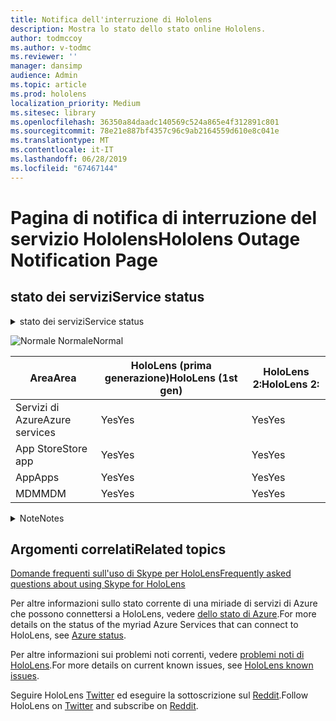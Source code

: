 ```yaml
---
title: Notifica dell'interruzione di Hololens
description: Mostra lo stato dello stato online Hololens.
author: todmccoy
ms.author: v-todmc
ms.reviewer: ''
manager: dansimp
audience: Admin
ms.topic: article
ms.prod: hololens
localization_priority: Medium
ms.sitesec: library
ms.openlocfilehash: 36350a84daadc140569c524a865e4f312891c801
ms.sourcegitcommit: 78e21e887bf4357c96c9ab2164559d610e8c041e
ms.translationtype: MT
ms.contentlocale: it-IT
ms.lasthandoff: 06/28/2019
ms.locfileid: "67467144"
---
```

# <a name="hololens-outage-notification-page"></a><span data-ttu-id="ae821-103">Pagina di notifica di interruzione del servizio Hololens</span><span class="sxs-lookup"><span data-stu-id="ae821-103">Hololens Outage Notification Page</span></span>

## <a name="service-status"></a><span data-ttu-id="ae821-104">stato dei servizi</span><span class="sxs-lookup"><span data-stu-id="ae821-104">Service status</span></span>

<details>
<summary><span data-ttu-id="ae821-105">stato dei servizi</span><span class="sxs-lookup"><span data-stu-id="ae821-105">Service status</span></span></summary>

![Yes](images/checkmark.png) <span data-ttu-id="ae821-107">I servizi funzionano correttamente</span><span class="sxs-lookup"><span data-stu-id="ae821-107">Services are operating normally</span></span>

</details>

![Normale](images/checkmark.png) <span data-ttu-id="ae821-109">Normale</span><span class="sxs-lookup"><span data-stu-id="ae821-109">Normal</span></span>

<span data-ttu-id="ae821-110">Area</span><span class="sxs-lookup"><span data-stu-id="ae821-110">Area</span></span>|<span data-ttu-id="ae821-111">HoloLens (prima generazione)</span><span class="sxs-lookup"><span data-stu-id="ae821-111">HoloLens (1st gen)</span></span>|<span data-ttu-id="ae821-112">HoloLens 2:</span><span class="sxs-lookup"><span data-stu-id="ae821-112">HoloLens 2:</span></span>
---|---|---
<span data-ttu-id="ae821-113">Servizi di Azure</span><span class="sxs-lookup"><span data-stu-id="ae821-113">Azure services</span></span>|<span data-ttu-id="ae821-114">Yes</span><span class="sxs-lookup"><span data-stu-id="ae821-114">Yes</span></span>|<span data-ttu-id="ae821-115">Yes</span><span class="sxs-lookup"><span data-stu-id="ae821-115">Yes</span></span>
<span data-ttu-id="ae821-116">App Store</span><span class="sxs-lookup"><span data-stu-id="ae821-116">Store app</span></span>|<span data-ttu-id="ae821-117">Yes</span><span class="sxs-lookup"><span data-stu-id="ae821-117">Yes</span></span>|<span data-ttu-id="ae821-118">Yes</span><span class="sxs-lookup"><span data-stu-id="ae821-118">Yes</span></span>
<span data-ttu-id="ae821-119">App</span><span class="sxs-lookup"><span data-stu-id="ae821-119">Apps</span></span>|<span data-ttu-id="ae821-120">Yes</span><span class="sxs-lookup"><span data-stu-id="ae821-120">Yes</span></span>|<span data-ttu-id="ae821-121">Yes</span><span class="sxs-lookup"><span data-stu-id="ae821-121">Yes</span></span>
<span data-ttu-id="ae821-122">MDM</span><span class="sxs-lookup"><span data-stu-id="ae821-122">MDM</span></span>|<span data-ttu-id="ae821-123">Yes</span><span class="sxs-lookup"><span data-stu-id="ae821-123">Yes</span></span>|<span data-ttu-id="ae821-124">Yes</span><span class="sxs-lookup"><span data-stu-id="ae821-124">Yes</span></span>

<details>
<summary><span data-ttu-id="ae821-125">Note</span><span class="sxs-lookup"><span data-stu-id="ae821-125">Notes</span></span></summary>

<span data-ttu-id="ae821-126">(Note, fare clic qui)</span><span class="sxs-lookup"><span data-stu-id="ae821-126">(Notes go here)</span></span>

</details>

## <a name="related-topics"></a><span data-ttu-id="ae821-127">Argomenti correlati</span><span class="sxs-lookup"><span data-stu-id="ae821-127">Related topics</span></span>

[<span data-ttu-id="ae821-128">Domande frequenti sull'uso di Skype per HoloLens</span><span class="sxs-lookup"><span data-stu-id="ae821-128">Frequently asked questions about using Skype for HoloLens</span></span>](https://support.skype.com/en/faq/FA34641/frequently-asked-questions-about-using-skype-for-hololens)

<span data-ttu-id="ae821-129">Per altre informazioni sullo stato corrente di una miriade di servizi di Azure che possono connettersi a HoloLens, vedere [dello stato di Azure](https://azure.microsoft.com/en-us/status/).</span><span class="sxs-lookup"><span data-stu-id="ae821-129">For more details on the status of the myriad Azure Services that can connect to HoloLens, see [Azure status](https://azure.microsoft.com/en-us/status/).</span></span>

<span data-ttu-id="ae821-130">Per altre informazioni sui problemi noti correnti, vedere [problemi noti di HoloLens](https://docs.microsoft.com/en-us/windows/mixed-reality/hololens-known-issues).</span><span class="sxs-lookup"><span data-stu-id="ae821-130">For more details on current known issues, see [HoloLens known issues](https://docs.microsoft.com/en-us/windows/mixed-reality/hololens-known-issues).</span></span>

<span data-ttu-id="ae821-131">Seguire HoloLens [Twitter](https://twitter.com/HoloLens) ed eseguire la sottoscrizione sul [Reddit](https://www.reddit.com/r/HoloLens/).</span><span class="sxs-lookup"><span data-stu-id="ae821-131">Follow HoloLens on [Twitter](https://twitter.com/HoloLens) and subscribe on [Reddit](https://www.reddit.com/r/HoloLens/).</span></span>
